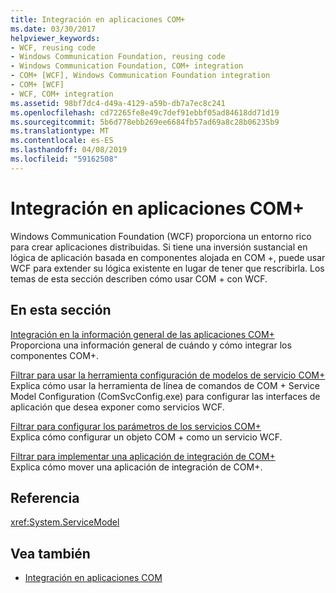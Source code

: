 ```yaml
---
title: Integración en aplicaciones COM+
ms.date: 03/30/2017
helpviewer_keywords:
- WCF, reusing code
- Windows Communication Foundation, reusing code
- Windows Communication Foundation, COM+ integration
- COM+ [WCF], Windows Communication Foundation integration
- COM+ [WCF]
- WCF, COM+ integration
ms.assetid: 98bf7dc4-d49a-4129-a59b-db7a7ec8c241
ms.openlocfilehash: cd72265fe8e49c7def91ebbf05ad84618dd71d19
ms.sourcegitcommit: 5b6d778ebb269ee6684fb57ad69a8c28b06235b9
ms.translationtype: MT
ms.contentlocale: es-ES
ms.lasthandoff: 04/08/2019
ms.locfileid: "59162508"
---
```

# <a name="integrating-with-com-applications"></a>Integración en aplicaciones COM+
Windows Communication Foundation (WCF) proporciona un entorno rico para crear aplicaciones distribuidas. Si tiene una inversión sustancial en lógica de aplicación basada en componentes alojada en COM +, puede usar WCF para extender su lógica existente en lugar de tener que rescribirla. Los temas de esta sección describen cómo usar COM + con WCF.  
  
## <a name="in-this-section"></a>En esta sección  
 [Integración en la información general de las aplicaciones COM+](../../../../docs/framework/wcf/feature-details/integrating-with-com-plus-applications-overview.md)  
 Proporciona una información general de cuándo y cómo integrar los componentes COM+.  
  
 [Filtrar para usar la herramienta configuración de modelos de servicio COM+](../../../../docs/framework/wcf/feature-details/how-to-use-the-com-service-model-configuration-tool.md)  
 Explica cómo usar la herramienta de línea de comandos de COM + Service Model Configuration (ComSvcConfig.exe) para configurar las interfaces de aplicación que desea exponer como servicios WCF.  
  
 [Filtrar para configurar los parámetros de los servicios COM+](../../../../docs/framework/wcf/feature-details/how-to-configure-com-service-settings.md)  
 Explica cómo configurar un objeto COM + como un servicio WCF.  
  
 [Filtrar para implementar una aplicación de integración de COM+](../../../../docs/framework/wcf/feature-details/how-to-deploy-a-com-integration-application.md)  
 Explica cómo mover una aplicación de integración de COM+.  
  
## <a name="reference"></a>Referencia  
 <xref:System.ServiceModel>  
  
## <a name="see-also"></a>Vea también

- [Integración en aplicaciones COM](../../../../docs/framework/wcf/feature-details/integrating-with-com-applications.md)
